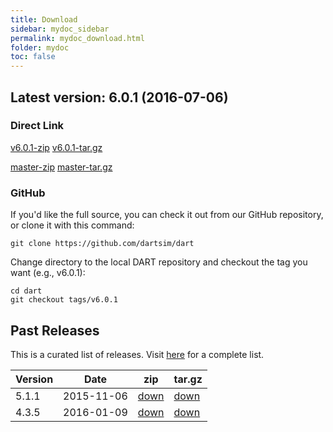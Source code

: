 ```yaml
---
title: Download
sidebar: mydoc_sidebar
permalink: mydoc_download.html
folder: mydoc
toc: false
---
```


## Latest version: 6.0.1 (2016-07-06)

### Direct Link

<a href="https://github.com/dartsim/dart/archive/v6.0.1.zip" class="btn btn-default githubEditButton" role="button"><i class="fa fa-download fa-lg"></i> v6.0.1-zip</a>
<a href="https://github.com/dartsim/dart/archive/v6.0.1.tar.gz" class="btn btn-default githubEditButton" role="button"><i class="fa fa-download fa-lg"></i> v6.0.1-tar.gz</a>

<a href="https://github.com/dartsim/dart/zipball/master" class="btn btn-default githubEditButton" role="button"><i class="fa fa-download fa-lg"></i> master-zip</a>
<a href="https://github.com/dartsim/dart/tarball/master" class="btn btn-default githubEditButton" role="button"><i class="fa fa-download fa-lg"></i> master-tar.gz</a>

### GitHub

If you'd like the full source, you can check it out from our GitHub repository, or clone it with this command:

```
git clone https://github.com/dartsim/dart
```

Change directory to the local DART repository and checkout the tag you want (e.g., v6.0.1):

```
cd dart
git checkout tags/v6.0.1
```

## Past Releases

This is a curated list of releases. Visit [here](https://github.com/dartsim/dart/releases) for a complete list.

| Version | Date       | zip | tar.gz |
| ------- | ---------- | --- | ------ |
| 5.1.1   | 2015-11-06 | [down](https://github.com/dartsim/dart/archive/v5.1.1.zip) | [down](https://github.com/dartsim/dart/archive/v5.1.1.tar.gz) |
| 4.3.5   | 2016-01-09 | [down](https://github.com/dartsim/dart/archive/v4.3.5.zip) | [down](https://github.com/dartsim/dart/archive/v4.3.5.tar.gz) |

